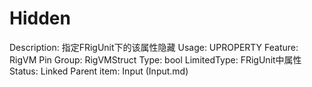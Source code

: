 # Hidden

Description: 指定FRigUnit下的该属性隐藏
Usage: UPROPERTY
Feature: RigVM Pin
Group: RigVMStruct
Type: bool
LimitedType: FRigUnit中属性
Status: Linked
Parent item: Input (Input.md)